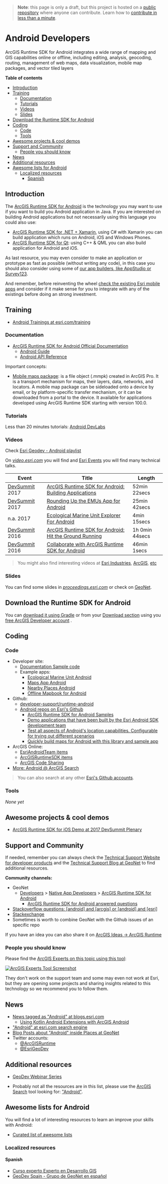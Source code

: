 > **Note**: this page is only a draft, but this project is hosted on a [public repository](https://github.com/hhkaos/awesome-arcgis) where anyone can contribute. Learn how to [contribute in less than a minute](https://github.com/hhkaos/awesome-arcgis/blob/master/CONTRIBUTING.md#contributions).

# Android Developers

ArcGIS Runtime SDK for Android integrates a wide range of mapping and GIS capabilities online or offline, including editing, analysis, geocoding, routing, management of web maps, data visualization, mobile map packages, and vector tiled layers

<!-- START doctoc generated TOC please keep comment here to allow auto update -->
<!-- DON'T EDIT THIS SECTION, INSTEAD RE-RUN doctoc TO UPDATE -->
**Table of contents**

- [Introduction](#introduction)
- [Training](#training)
  - [Documentation](#documentation)
  - [Tutorials](#tutorials)
  - [Videos](#videos)
  - [Slides](#slides)
- [Download the Runtime SDK for Android](#download-the-runtime-sdk-for-android)
- [Coding](#coding)
  - [Code](#code)
  - [Tools](#tools)
- [Awesome projects & cool demos](#awesome-projects--cool-demos)
- [Support and Community](#support-and-community)
  - [People you should know](#people-you-should-know)
- [News](#news)
- [Additional resources](#additional-resources)
- [Awesome lists for Android](#awesome-lists-for-android)
  - [Localized resources](#localized-resources)
    - [Spanish](#spanish)

<!-- END doctoc generated TOC please keep comment here to allow auto update -->

## Introduction

The [ArcGIS Runtime SDK for Android](https://developers.arcgis.com/android/) is the technology you may want to use if you want to build you Android application in Java. If you are interested on building Android applications but not necessarily using this language you could also use:

* [ArcGIS Runtime SDK for .NET + Xamarin](../xamarin/README.md), using C# with Xamarin you can build application which runs on Android, iOS and Windows Phones.
* [ArcGIS Runtime SDK for Qt](../qt/README.md): using C++ & QML you can also build application for Android and iOS.

As last resource, you may even consider to make an application or prototype as fast as possible (without writing any code), in this case you should also consider using some of [our app builders, like AppStudio or Survey123](../../../arcgis/products/README.md#app-builders).

And remember, before reinventing the wheel [check the existing Esri mobile apps](../../../arcgis/mobile-apps/README.md) and consider if it make sense for you to integrate with any of the existings before doing an strong investment.

## Training

* [Android Trainings at esri.com/training](https://www.esri.com/training/Bookmark/BJ7CvLE9l)

### Documentation

* [ArcGIS Runtime SDK for Android Official Documentation](https://developers.arcgis.com/android/latest/)
    * [Android Guide](https://developers.arcgis.com/android/latest/guide/develop-your-first-map-app.htm)
    * [Android API Reference](https://developers.arcgis.com/android/latest/api-reference/reference/packages.html)

Important concepts:

  * [Mobile maps package](https://developers.arcgis.com/android/latest/guide/create-an-offline-map.htm): is a file object (.mmpk) created in ArcGIS Pro. It is a transport mechanism for maps, their layers, data, networks, and locators. A mobile map package can be sideloaded onto a device by email, or by platform-specific transfer mechanism, or it can be downloaded from a portal to the device. It available for applications developed using ArcGIS Runtime SDK starting with version 100.0.

### Tutorials

Less than 20 minutes tutorials: [Android DevLabs](https://developers.arcgis.com/labs/browse/?topic=any&product=Android)

### Videos

Check [Esri Geodev - Android playlist](https://www.youtube.com/playlist?list=PL0VMTWv3XRwXacOMrlyd2s23QiLUuI33Y)

On [*video.esri.com*](https://www.esri.com/videos/search?q=android#?sortby=recent) you will find and [Esri Events](https://www.youtube.com/channel/UC_yE3TatdZKAXvt_TzGJ6mw/search?query=android) you will find many technical talks.


|Event|Title|Length|
|---|---|---|
|[DevSummit](http://www.esri.com/events/devsummit) 2017|[ArcGIS Runtime SDK for Android: Building Applications](https://www.youtube.com/watch?v=B2HVkFXfYmU)| 52min 22secs|
|[DevSummit](http://www.esri.com/events/devsummit) 2017|[Rounding Up the EMUs App for Android](https://www.youtube.com/watch?v=CPG7DHq7Wa8)|25min 42secs|
|n.a. 2017|[Ecological Marine Unit Explorer For Android](https://www.youtube.com/watch?v=Sf6BF-P2E-E)|4min 15secs
|[DevSummit](http://www.esri.com/events/devsummit) 2016|[ArcGIS Runtime SDK for Android: Hit the Ground Running](https://www.esri.com/videos/watch?videoid=5065&channelid=LegacyVideo&isLegacy=true&title=arcgis-runtime-sdk-for-android:-hit-the-ground-running)|1h 0min 44secs|
|[DevSummit](http://www.esri.com/events/devsummit) 2016|[Collaborate with ArcGIS Runtime SDK for Android](https://www.esri.com/videos/watch?videoid=4435&channelid=LegacyVideo&isLegacy=true&title=collaborate-with-arcgis-runtime-sdk-for-android)|46min 1secs


> You might also find interesting videos at [Esri Industries](https://www.youtube.com/channel/UCZTiOg3n0pqUDSatq7mS2PA), [ArcGIS](https://www.youtube.com/channel/UCgGDPs8cte-VLJbgpaK4GPw), [etc](https://esri-es.github.io/awesome-arcgis/esri/#youtube-channels)

### Slides

You can find some slides in [*proceedings.esri.com*](https://www.google.es/search?q=site%3Aproceedings.esri.com+Android) or check on [GeoNet](https://community.esri.com/content?query=Android&filterID=all~objecttype~objecttype%5Bdocument%5D).

## Download the Runtime SDK for Android

You can [download it using Gradle](https://developers.arcgis.com/android/10-2/guide/install-and-set-up.htm#ESRI_SECTION1_C9913E8160D74241977115BEA470E1C3) or from your [Download section](https://developers.arcgis.com/downloads/) using you [free ArcGIS Developer account](https://developers.arcgis.com/sign-up) .

## Coding

### Code

* Developer site:
    * [Documentation Sample code](https://developers.arcgis.com/android/latest/sample-code/sample-code.htm)
    * Example apps:
        * [Ecological Marine Unit Android](https://developers.arcgis.com/example-apps/ecological-marine-unit-android/)
        * [Maps App Android](https://developers.arcgis.com/example-apps/maps-app-android/)
        * [Nearby Places Android](https://developers.arcgis.com/example-apps/nearby-android/)
        * [Offline Mapbook for Android](https://developers.arcgis.com/example-apps/mapbook-android/)   
* Github:
    * [developer-support/runtime-android](https://github.com/Esri/developer-support/tree/master/runtime-android)
    * [Android repos on Esri's Github](https://github.com/search?q=org%3AEsri+android)
      * [ArcGIS Runtime SDK for Android Samples](https://github.com/Esri/arcgis-runtime-samples-android)
      * [Demo applications that have been built by the Esri Android SDK development team](https://github.com/Esri/arcgis-runtime-demos-android)
      * [Test all aspects of Android's location capabilities. Configurable for trying out different scenarios](https://github.com/Esri/android-gps-test-tool)
      * [Quickly build maps for Android with this library and sample app](https://github.com/Esri/quickstart-map-android)
* ArcGIS Online:
    * [EsriAndroidTeam items](https://www.arcgis.com/home/search.html?q=owner%3AEsriAndroidTeam&restrict=false&start=1&sortOrder=desc&sortField=modified)
    * [ArcGISRuntimeSDK items](https://www.arcgis.com/home/search.html?q=owner%3AArcGISRuntimeSDK&restrict=false&start=1&sortOrder=desc&sortField=modified)
    * [ArcGIS Code Sharing](http://codesharing.arcgis.com/)
* [More: Android @ ArcGIS Search](https://esri-es.github.io/arcgis-search/?search=Android+site%3Agithub.com&utm_campaign=awesome-list&utm_source=awesome-list&utm_medium=page)

> You can also search at any other [Esri's Github accounts](https://hhkaos.github.io/awesome-arcgis/esri/#github-accounts).

### Tools

*None yet*

## Awesome projects & cool demos

* [ArcGIS Runtime SDK for iOS Demo at 2017 DevSummit Plenary](https://youtu.be/8ebDGwBZTUI?t=8m27s)

## Support and Community

If needed, remember you can always check the [Technical Support Website for developer products](https://support.esri.com/en/Products/Developers) and the [Technical Support Blog at GeoNet](https://community.esri.com/groups/technical-support/blog/tags#/) to find additional resources.

**Community channels:**

* GeoNet
    * [Developers](https://community.esri.com/community/developers) > [Native App Developers](https://community.esri.com/community/developers/native-app-developers) > [ArcGIS Runtime SDK for Android](https://community.esri.com/community/developers/native-app-developers/arcgis-runtime-sdk-for-android)
        * [ArcGIS Runtime SDK for Android answered questions](https://community.esri.com/community/developers/native-app-developers/arcgis-runtime-sdk-for-android/content?filterID=contentstatus%5Bpublished%5D~objecttype~thread%5Bquestions%5D~thread%5Banswered%5D)
* [Stackoverflow questions: [android] and [arcgis] or [android] and [esri]](https://stackoverflow.com/search?q=%5Bandroid%5D+and+%5Barcgis%5D+or+%5Bandroid%5D+and+%5Besri%5D+)
* [Stackexchange](https://gis.stackexchange.com/search?q=Android)
* Sometimes is worth to combine GeoNet with the Github issues of an specific repo

If you have an idea you can also share it on [ArcGIS Ideas -> ArcGIS Runtime](https://community.esri.com/community/arcgis-ideas/content?filterID=contentstatus%5Bpublished%5D~category%5Barcgis-runtime%5D&query=android)

### People you should know

Please find the [ArcGIS Experts on this topic using this tool](https://esri-es.github.io/arcgis-experts/?topic=Android):

[![ArcGIS Experts Tool Screenshot](https://github.com/esri-es/arcgis-experts/blob/master/assets/imgs/arcgis-experts-tool.png?raw=true)](https://esri-es.github.io/arcgis-experts/?topic=Android)

They don't work on the support team and some may even not work at Esri,
but they are opening some projects and sharing insights related to this
technology so we recommend you to follow them.

## News

* [News tagged as "Android" at blogs.esri.com](https://blogs.esri.com/esri/arcgis/tag/android/)
    * [Using Kotlin Android Extensions with ArcGIS Android](https://blogs.esri.com/esri/arcgis/2017/05/19/using-kotlin-android-extensions-with-arcgis-android/)
* ["Android" at esri.com search engine](https://www.esri.com/search?filter=Blogs&q=Android&search=Search)
* [Blog Posts about "Android" inside Places at GeoNet](https://community.esri.com/content?query=Android&filterID=all~objecttype~objecttype%5Bblogpost%5D)
* Twitter accounts:
    * [@ArcGISRuntime](https://twitter.com/arcgisruntime)
    * [@EsriGeoDev](https://twitter.com/EsriGeoDev)

## Additional resources

* [GeoDev Webinar Series](go.esri.com/geodev)

* Probably not all the resources are in this list, please use the [ArcGIS Search](https://esri-es.github.io/arcgis-search/) tool looking for: ["Android"](https://esri-es.github.io/arcgis-search/?search="Android"&utm_campaign=awesome-list&utm_source=awesome-list&utm_medium=page).

## Awesome lists for Android

You will find a lot of interesting resources to learn an improve your skills
with Android:
* [Curated list of awesome lists](https://github.com/sindresorhus/awesome)

### Localized resources

#### Spanish

* [Curso experto Experto en Desarrollo GIS](http://www.esri.es/cursos-y-master/curso-experto/)
* [GeoDev Spain - Grupo de GeoNet en español](https://geonet.esri.com/groups/geodev-spain)
